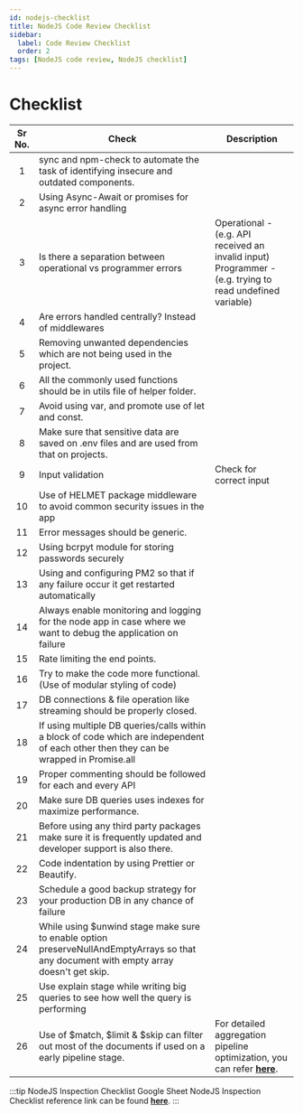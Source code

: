 ```yaml
---
id: nodejs-checklist
title: NodeJS Code Review Checklist
sidebar:
  label: Code Review Checklist
  order: 2
tags: [NodeJS code review, NodeJS checklist]
---
```


# Checklist

Sr No. | Check | Description |
:-: | --- | --- 
1 | sync and npm-check to automate the task of identifying insecure and outdated components. |
2 | Using Async-Await or promises for async error handling |
3 | Is there a separation between operational vs programmer errors | Operational - (e.g. API received an invalid input) <br /> Programmer - (e.g. trying to read undefined variable)
4 | Are errors handled centrally? Instead of middlewares |
5 | Removing unwanted dependencies which are not being used in the project. |
6 | All the commonly used functions should be in utils file of helper folder. |
7 | Avoid using var, and promote use of let and const. |
8 | Make sure that sensitive data are saved on .env files and are used from that on projects. |
9 | Input validation | Check for correct input
10 | Use of HELMET package middleware to avoid common security issues in the app |
11 | Error messages should be generic. |
12 | Using bcrpyt module for storing passwords securely |
13 | Using and configuring PM2 so that if any failure occur it get restarted automatically |
14 | Always enable monitoring and logging for the node app in case where we want to debug the application on failure |
15 | Rate limiting the end points. |
16 | Try to make the code more functional. (Use of modular styling of code) |
17 | DB connections & file operation like streaming should be properly closed. |
18 | If using multiple DB queries/calls within a block of code which are independent of each other then they can be wrapped in Promise.all |
19 | Proper commenting should be followed for each and every API |
20 | Make sure DB queries uses indexes for maximize performance. |
21 | Before using any third party packages make sure it is frequently updated and developer support is also there. |
22 | Code indentation by using Prettier or Beautify.|
23 | Schedule a good backup strategy for your production DB in any chance of failure |
24 | While using $unwind stage make sure to enable option preserveNullAndEmptyArrays so that any document with empty array doesn't get skip. |
25 | Use explain stage while writing big queries to see how well the query is performing |
26 | Use of $match, $limit & $skip can filter out most of the documents if used on a early pipeline stage. | For detailed aggregation pipeline optimization, you can refer [**here**](https://docs.mongodb.com/manual/core/aggregation-pipeline-optimization/).

:::tip NodeJS Inspection Checklist Google Sheet
NodeJS Inspection Checklist reference link can be found [**here**](https://docs.google.com/spreadsheets/d/1kbpSVE_ysY8Is5qvuWfCDTTTMp_Wtt5js7FBZzqGODk/edit#gid=30339181).
:::